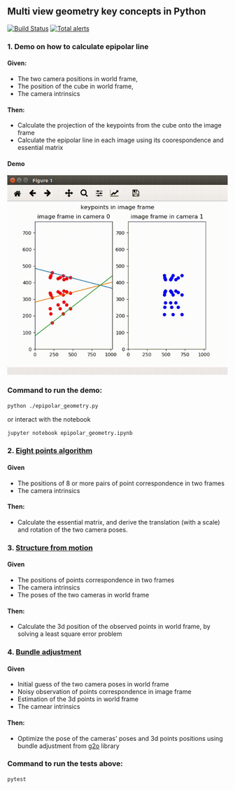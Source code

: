 ## Multi view geometry key concepts in Python
[![Build Status](https://travis-ci.com/xeonqq/multiple_view_geometry.svg?branch=master)](https://travis-ci.com/xeonqq/multiple_view_geometry) [![Total alerts](https://img.shields.io/lgtm/alerts/g/xeonqq/multiple_view_geometry.svg?logo=lgtm&logoWidth=18)](https://lgtm.com/projects/g/xeonqq/multiple_view_geometry/alerts/)

### 1. Demo on how to calculate epipolar line
#### Given: 
* The two camera positions in world frame, 
* The position of the cube in world frame, 
* The camera intrinsics

#### Then:
* Calculate the projection of the keypoints from the cube onto the image frame
* Calculate the epipolar line in each image using its coorespondence and essential matrix

#### Demo
![](imgs/epipolar_line.gif)

### Command to run the demo:
```bash
python ./epipolar_geometry.py
```
or interact with the notebook
```bash
jupyter notebook epipolar_geometry.ipynb
```

### 2. [Eight points algorithm](tests/test_eight_point_algorithm.py)
#### Given
 * The positions of 8 or more pairs of point correspondence in two frames
 * The camera intrinsics
#### Then:
 * Calculate the essential matrix, and derive the translation (with a scale) and rotation of the two camera poses.

### 3. [Structure from motion](tests/test_structure_from_motion.py)
#### Given
 * The positions of points correspondence in two frames
 * The camera intrinsics
 * The poses of the two cameras in world frame
#### Then:
 * Calculate the 3d position of the observed points in world frame, by solving a least square error problem
 
### 4. [Bundle adjustment](tests/test_bundle_adjustment.py)
#### Given
 * Initial guess of the two camera poses in world frame
 * Noisy observation of points correspondence in image frame
 * Estimation of the 3d points in world frame
 * The camear intrinsics
#### Then:
 * Optimize the pose of the cameras' poses and 3d points positions using bundle adjustment from [g2o](https://github.com/uoip/g2opy.git) library
 
### Command to run the tests above:
```bash
pytest
```
